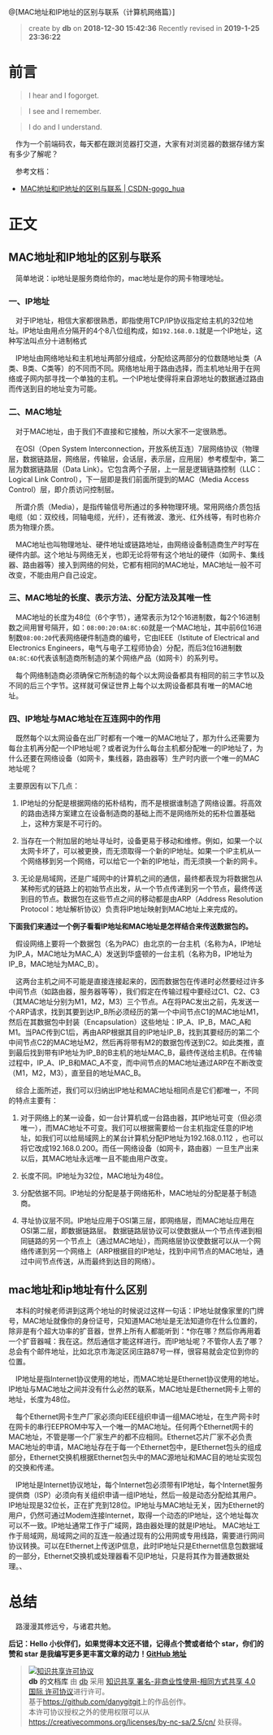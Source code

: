 @[MAC地址和IP地址的区别与联系（计算机网络篇）]

> create by **db** on **2018-12-30 15:42:36**
> Recently revised in **2019-1-25 23:36:22**

# 前言  

> I hear and I fogorget. 

> I see and I remember.  

> I do and I understand.  

&emsp;作为一个前端码农，每天都在跟浏览器打交道，大家有对浏览器的数据存储方案有多少了解呢？

&emsp;参考文档：

- [MAC地址和IP地址的区别与联系 | CSDN-gogo_hua ](https://blog.csdn.net/yang_best/article/details/41643589 )

# **正文**

## MAC地址和IP地址的区别与联系

&emsp;简单地说：ip地址是服务商给你的，mac地址是你的网卡物理地址。

### 一、IP地址

&emsp;对于IP地址，相信大家都很熟悉，即指使用TCP/IP协议指定给主机的32位地址。IP地址由用点分隔开的4个8八位组构成，如`192.168.0.1`就是一个IP地址，这种写法叫点分十进制格式

&emsp;IP地址由网络地址和主机地址两部分组成，分配给这两部分的位数随地址类（A类、B类、C类等）的不同而不同。网络地址用于路由选择，而主机地址用于在网络或子网内部寻找一个单独的主机。一个IP地址使得将来自源地址的数据通过路由而传送到目的地址变为可能。

### 二、MAC地址

&emsp;对于MAC地址，由于我们不直接和它接触，所以大家不一定很熟悉。

&emsp;在OSI（Open System Interconnection，开放系统互连）7层网络协议（物理层，数据链路层，网络层，传输层，会话层，表示层，应用层）参考模型中，第二层为数据链路层（Data Link）。它包含两个子层，上一层是逻辑链路控制（LLC：Logical Link Control），下一层即是我们前面所提到的MAC（Media Access Control）层，即介质访问控制层。

&emsp;所谓介质（Media），是指传输信号所通过的多种物理环境。常用网络介质包括电缆（如：双绞线，同轴电缆，光纤），还有微波、激光、红外线等，有时也称介质为物理介质。

&emsp;MAC地址也叫物理地址、硬件地址或链路地址，由网络设备制造商生产时写在硬件内部。这个地址与网络无关，也即无论将带有这个地址的硬件（如网卡、集线器、路由器等）接入到网络的何处，它都有相同的MAC地址，MAC地址一般不可改变，不能由用户自己设定。

### 三、MAC地址的长度、表示方法、分配方法及其唯一性

&emsp;MAC地址的长度为48位（6个字节），通常表示为12个16进制数，每2个16进制数之间用冒号隔开，如：`08:00:20:0A:8C:6D`就是一个MAC地址，其中前6位16进制数`08:00:20`代表网络硬件制造商的编号，它由IEEE（Istitute of Electrical and Electronics Engineers，电气与电子工程师协会）分配，而后3位16进制数`0A:8C:6D`代表该制造商所制造的某个网络产品（如网卡）的系列号。

&emsp;每个网络制造商必须确保它所制造的每个以太网设备都具有相同的前三字节以及不同的后三个字节。这样就可保证世界上每个以太网设备都具有唯一的MAC地址。

### 四、IP地址与MAC地址在互连网中的作用

&emsp;既然每个以太网设备在出厂时都有一个唯一的MAC地址了，那为什么还需要为每台主机再分配一个IP地址呢？或者说为什么每台主机都分配唯一的IP地址了，为什么还要在网络设备（如网卡，集线器，路由器等）生产时内嵌一个唯一的MAC地址呢？

主要原因有以下几点：

1. IP地址的分配是根据网络的拓朴结构，而不是根据谁制造了网络设置。将高效的路由选择方案建立在设备制造商的基础上而不是网络所处的拓朴位置基础上，这种方案是不可行的。

2. 当存在一个附加层的地址寻址时，设备更易于移动和维修。例如，如果一个以太网卡坏了，可以被更换，而无须取得一个新的IP地址。如果一个IP主机从一个网络移到另一个网络，可以给它一个新的IP地址，而无须换一个新的网卡。

3. 无论是局域网，还是广域网中的计算机之间的通信，最终都表现为将数据包从某种形式的链路上的初始节点出发，从一个节点传递到另一个节点，最终传送到目的节点。数据包在这些节点之间的移动都是由ARP（Address Resolution Protocol：地址解析协议）负责将IP地址映射到MAC地址上来完成的。

**下面我们来通过一个例子看看IP地址和MAC地址是怎样结合来传送数据包的。**

&emsp;假设网络上要将一个数据包（名为PAC）由北京的一台主机（名称为A，IP地址为IP_A，MAC地址为MAC_A）发送到华盛顿的一台主机（名称为B，IP地址为IP_B，MAC地址为MAC_B）。

&emsp;这两台主机之间不可能是直接连接起来的，因而数据包在传递时必然要经过许多中间节点（如路由器，服务器等等），我们假定在传输过程中要经过C1、C2、C3（其MAC地址分别为M1，M2，M3）三个节点。A在将PAC发出之前，先发送一个ARP请求，找到其要到达IP_B所必须经历的第一个中间节点C1的MAC地址M1，然后在其数据包中封装（Encapsulation）这些地址：IP_A、IP_B，MAC_A和M1。当PAC传到C1后，再由ARP根据其目的IP地址IP_B，找到其要经历的第二个中间节点C2的MAC地址M2，然后再将带有M2的数据包传送到C2。如此类推，直到最后找到带有IP地址为IP_B的B主机的地址MAC_B，最终传送给主机B。在传输过程中，IP_A、IP_B和MAC_A不变，而中间节点的MAC地址通过ARP在不断改变（M1，M2，M3），直至目的地址MAC_B。

&emsp;综合上面所述，我们可以归纳出IP地址和MAC地址相同点是它们都唯一，不同的特点主要有：

1. 对于网络上的某一设备，如一台计算机或一台路由器，其IP地址可变（但必须唯一），而MAC地址不可变。我们可以根据需要给一台主机指定任意的IP地址，如我们可以给局域网上的某台计算机分配IP地址为192.168.0.112 ，也可以将它改成192.168.0.200。而任一网络设备（如网卡，路由器）一旦生产出来以后，其MAC地址永远唯一且不能由用户改变。

2. 长度不同。IP地址为32位，MAC地址为48位。

3. 分配依据不同。IP地址的分配是基于网络拓朴，MAC地址的分配是基于制造商。

4. 寻址协议层不同。IP地址应用于OSI第三层，即网络层，而MAC地址应用在OSI第二层，即数据链路层。 数据链路层协议可以使数据从一个节点传递到相同链路的另一个节点上（通过MAC地址），而网络层协议使数据可以从一个网络传递到另一个网络上（ARP根据目的IP地址，找到中间节点的MAC地址，通过中间节点传送，从而最终到达目的网络）。


## mac地址和ip地址有什么区别

&emsp;本科的时候老师讲到这两个地址的时候说过这样一句话：IP地址就像家里的门牌号，MAC地址就像你的身份证号，只知道MAC地址是无法知道你在什么位置的，除非是有个超大功率的扩音器，世界上所有人都能听到：*你在哪？然后你再用着一个扩音器喊：我在这。然后通信才能这样进行。而IP地址呢？不管你人去了哪？总会有个邮件地址，比如北京市海淀区闵庄路87号一样，很容易就会定位到你的位置。 

&emsp;IP地址是指Internet协议使用的地址，而MAC地址是Ethernet协议使用的地址。IP地址与MAC地址之间并没有什么必然的联系，MAC地址是Ethernet网卡上带的地址，长度为48位。

&emsp;每个Ethernet网卡生产厂家必须向IEEE组织申请一组MAC地址，在生产网卡时在网卡的串行EEPROM中写入一个唯一的MAC地址。任何两个Ethernet网卡的MAC地址，不管是哪一个厂家生产的都不应相同。Ethernet芯片厂家不必负责MAC地址的申请，MAC地址存在于每一个Ethernet包中，是Ethernet包头的组成部分，Ethernet交换机根据Ethernet包头中的MAC源地址和MAC目的地址实现包的交换和传递。

&emsp;IP地址是Internet协议地址，每个Internet包必须带有IP地址，每个Internet服务提供商（ISP）必须向有关组织申请一组IP地址，然后一般是动态分配给其用户。IP地址现是32位长，正在扩充到128位。IP地址与MAC地址无关，因为Ethernet的用户，仍然可通过Modem连接Internet，取得一个动态的IP地址，这个地址每次可以不一致。IP地址通常工作于广域网，路由器处理的就是IP地址。 MAC地址工作于局域网，局域网之间的互连一般通过现有的公用网或专用线路，需要进行网间协议转换。可以在Ethernet上传送IP信息，此时IP地址只是Ethernet信息包数据域的一部分，Ethernet交换机或处理器看不见IP地址，只是将其作为普通数据处理。、
# 总结

&emsp;路漫漫其修远兮，与诸君共勉。  

**后记：Hello 小伙伴们，如果觉得本文还不错，记得点个赞或者给个 star，你们的赞和 star 是我编写更多更丰富文章的动力！[GitHub 地址](https://github.com/danygitgit/document-library/blob/master/other-library/%E8%AE%A1%E7%AE%97%E6%9C%BA%E5%9F%BA%E7%A1%80/%E6%B5%8F%E8%A7%88%E5%99%A8%E6%9C%AC%E5%9C%B0%E5%AD%98%E5%82%A8%E6%BC%AB%E8%B0%88.md)**  

> <a rel="license" href="http://creativecommons.org/licenses/by-nc-sa/4.0/"><img alt="知识共享许可协议" style="border-width:0" src="https://user-gold-cdn.xitu.io/2018/12/23/167d9537f3e29c99?w=88&h=31&f=png&s=1888" /></a><br /><a xmlns:dct="http://purl.org/dc/terms/" property="dct:title">**db** 的文档库</a> 由 <a xmlns:cc="http://creativecommons.org/ns#" href="db" property="cc:attributionName" rel="cc:attributionURL">db</a> 采用 <a rel="license" href="http://creativecommons.org/licenses/by-nc-sa/4.0/">知识共享 署名-非商业性使用-相同方式共享 4.0 国际 许可协议</a>进行许可。<br />基于<a xmlns:dct="http://purl.org/dc/terms/" href="https://github.com/danygitgit" rel="dct:source">https://github.com/danygitgit</a>上的作品创作。<br />本许可协议授权之外的使用权限可以从 <a xmlns:cc="http://creativecommons.org/ns#" href="https://creativecommons.org/licenses/by-nc-sa/2.5/cn/" rel="cc:morePermissions">https://creativecommons.org/licenses/by-nc-sa/2.5/cn/</a> 处获得。  